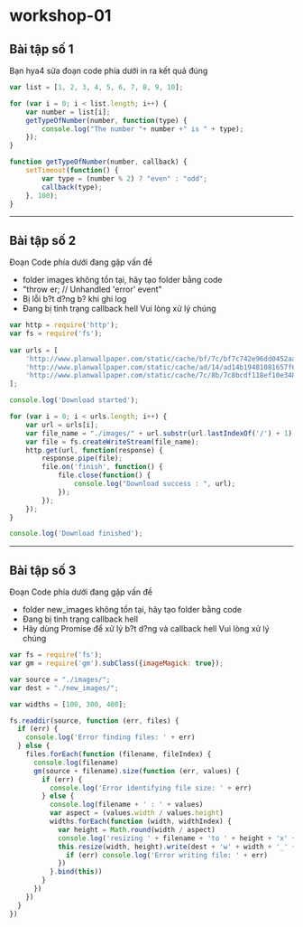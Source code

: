 # workshop-01
## Bài tập số 1
Bạn hya4 sửa đoạn code phía dưới in ra kết quả đúng
```javascript
var list = [1, 2, 3, 4, 5, 6, 7, 8, 9, 10];

for (var i = 0; i < list.length; i++) {
    var number = list[i];
    getTypeOfNumber(number, function(type) {
        console.log("The number "+ number +" is " + type);
    });
}

function getTypeOfNumber(number, callback) {
    setTimeout(function() {
        var type = (number % 2) ? "even" : "odd";
        callback(type);
    }, 100);
}
```

---
## Bài tập số 2
Đoạn Code phía dưới đang gặp vấn đề
- folder images không tồn tại, hãy tạo folder bằng code
- "throw er; // Unhandled 'error' event"
- Bị lỗi b?t d?ng b? khi ghi log
- Ðang bị tình trạng callback hell
Vui lòng xử lý chúng

```javascript
var http = require('http');
var fs = require('fs');
 
var urls = [
    'http://www.planwallpaper.com/static/cache/bf/7c/bf7c742e96dd0452aa42677ecb1c90d6.jpg',
    'http://www.planwallpaper.com/static/cache/ad/14/ad14b19481081657f6028fbeb7566bfa.jpg',
    'http://www.planwallpaper.com/static/cache/7c/8b/7c8bcdf118ef10e348acb5c11bced5fa.jpg'
];

console.log('Download started');

for (var i = 0; i < urls.length; i++) {
    var url = urls[i];
    var file_name = "./images/" + url.substr(url.lastIndexOf('/') + 1);
    var file = fs.createWriteStream(file_name);
    http.get(url, function(response) {
        response.pipe(file);
        file.on('finish', function() {
            file.close(function() {
                console.log("Download success : ", url);
            });
        });
    });
}

console.log('Download finished');
```

---
## Bài tập số 3
Đoạn Code phía dưới đang gặp vấn đề
- folder new_images không tồn tại, hãy tạo folder bằng code
- Ðang bị tình trạng callback hell
- Hãy dùng Promise để xử lý b?t d?ng và callback hell
Vui lòng xử lý chúng

```javascript
var fs = require('fs');
var gm = require('gm').subClass({imageMagick: true});

var source = "./images/";
var dest = "./new_images/";

var widths = [100, 300, 400];

fs.readdir(source, function (err, files) {
  if (err) {
    console.log('Error finding files: ' + err)
  } else {
    files.forEach(function (filename, fileIndex) {
      console.log(filename)
      gm(source + filename).size(function (err, values) {
        if (err) {
          console.log('Error identifying file size: ' + err)
        } else {
          console.log(filename + ' : ' + values)
          var aspect = (values.width / values.height)
          widths.forEach(function (width, widthIndex) {
            var height = Math.round(width / aspect)
            console.log('resizing ' + filename + 'to ' + height + 'x' + height)
            this.resize(width, height).write(dest + 'w' + width + '_' + filename, function(err) {
              if (err) console.log('Error writing file: ' + err)
            })
          }.bind(this))
        }
      })
    })
  }
})
```

